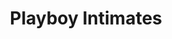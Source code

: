 ---
title: "Playboy Intimates"
url: /ciudad-autonoma-de-buenos-aires/playboy-intimates/
shop: erótico
---